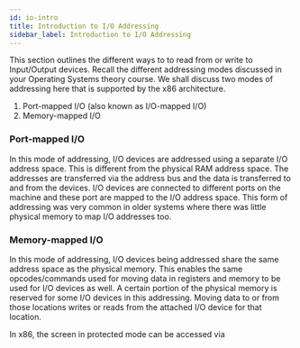 ```yaml
---
id: io-intro
title: Introduction to I/O Addressing
sidebar_label: Introduction to I/O Addressing
---
```


This section outlines the different ways to to read from or write to Input/Output devices. Recall the different addressing modes discussed in your Operating Systems theory course. We shall discuss two modes of addressing here that is supported by the x86 architecture.

1. Port-mapped I/O (also known as I/O-mapped I/O)
2. Memory-mapped I/O

### Port-mapped I/O

In this mode of addressing, I/O devices are addressed using a separate I/O address space. This is different from the physical RAM address space. The addresses are transferred via the address bus and the data is transferred to and from the devices. I/O devices are connected to different ports on the machine and these port are mapped to the I/O address space. This form of addressing was very common in older systems where there was little physical memory to map I/O addresses too.

### Memory-mapped I/O

In this mode of addressing, I/O devices being addressed share the same address space as the physical memory. This enables the same opcodes/commands used for moving data in registers and memory to be used for I/O devices as well. A certain portion of the physical memory is reserved for some I/O devices in this addressing. Moving data to or from those locations writes or reads from the attached I/O device for that location.

In x86, the screen in protected mode can be accessed via 